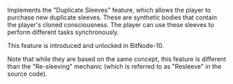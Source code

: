 Implements the "Duplicate Sleeves" feature, which allows the player to purchase
new duplicate sleeves. These are synthetic bodies that contain the player's
cloned consciousness. The player can use these sleeves to perform
different tasks synchronously.

This feature is introduced and unlocked in BitNode-10.

Note that while they are based on the same concept, this feature is different
than the "Re-sleeving" mechanic (which is referred to as "Resleeve" in the source code).
